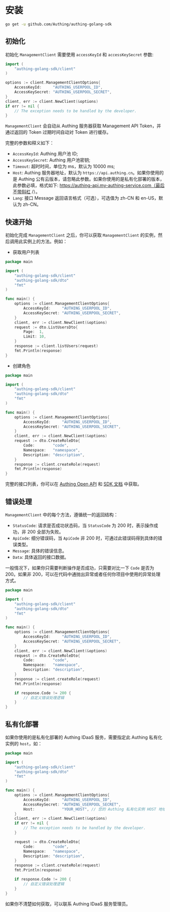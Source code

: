 # 安装

```bash
go get -u github.com/Authing/authing-golang-sdk
```

## 初始化

初始化 `ManagementClient` 需要使用 `accessKeyId` 和 `accessKeySecret` 参数:

```go
import (
    "authing-golang-sdk/client"
)

options := client.ManagementClientOptions{
    AccessKeyId:     "AUTHING_USERPOOL_ID",
    AccessKeySecret: "AUTHING_USERPOOL_SECRET",
}
client, err := client.NewClient(&options)
if err != nil {
    // The exception needs to be handled by the developer.
}

```

`ManagementClient` 会自动从 Authing 服务器获取 Management API Token，并通过返回的 Token 过期时间自动对 Token 进行缓存。

完整的参数和释义如下：

- `AccessKeyId`: Authing 用户池 ID;
- `AccessKeySecret`: Authing 用户池密钥;
- `Timeout`: 超时时间，单位为 ms，默认为 10000 ms;
- `Host`: Authing 服务器地址，默认为 `https://api.authing.cn`。如果你使用的是 Authing 公有云版本，请忽略此参数。如果你使用的是私有化部署的版本，此参数必填，格式如下: https://authing-api.my-authing-service.com（最后不带斜杠 /）。
- `Lang`: 接口 Message 返回语言格式（可选），可选值为 zh-CN 和 en-US，默认为 zh-CN。

## 快速开始

初始化完成 `ManagementClient` 之后，你可以获取 `ManagementClient` 的实例，然后调用此实例上的方法。例如：

- 获取用户列表

```go
package main

import (
	"authing-golang-sdk/client"
	"authing-golang-sdk/dto"
	"fmt"
)

func main() {
	options := client.ManagementClientOptions{
		AccessKeyId:     "AUTHING_USERPOOL_ID",
		AccessKeySecret: "AUTHING_USERPOOL_SECRET",
	}
	client, err := client.NewClient(&options)
	request := dto.ListUsersDto{
		Page:  1,
		Limit: 10,
	}
	response := client.listUsers(request)
	fmt.Println(response)
}
```

- 创建角色

```go
package main

import (
	"authing-golang-sdk/client"
	"authing-golang-sdk/dto"
	"fmt"
)

func main() {
	options := client.ManagementClientOptions{
		AccessKeyId:     "AUTHING_USERPOOL_ID",
		AccessKeySecret: "AUTHING_USERPOOL_SECRET",
	}
	client, err := client.NewClient(&options)
	request := dto.CreateRoleDto{
		Code:        "code",
		Namespace:   "namespace",
		Description: "description",
	}
	response := client.createRole(request)
	fmt.Println(response)
}
```

完整的接口列表，你可以在 [Authing Open API](https://api.authing.cn/openapi/) 和 [SDK 文档](https://authing-open-api.readme.io/reference/go) 中获取。

## 错误处理

`ManagementClient` 中的每个方法，遵循统一的返回结构：

- `StatusCode`: 请求是否成功状态码，当 `StatusCode` 为 200 时，表示操作成功，非 200 全部为失败。
- `ApiCode`: 细分错误码，当 `ApiCode` 非 200 时，可通过此错误码得到具体的错误类型。
- `Message`: 具体的错误信息。
- `Data`: 具体返回的接口数据。

一般情况下，如果你只需要判断操作是否成功，只需要对比一下 `Code` 是否为 200。如果非 200，可以在代码中通抛出异常或者任何你项目中使用的异常处理方式。

```go
package main

import (
	"authing-golang-sdk/client"
	"authing-golang-sdk/dto"
	"fmt"
)

func main() {
	options := client.ManagementClientOptions{
		AccessKeyId:     "AUTHING_USERPOOL_ID",
		AccessKeySecret: "AUTHING_USERPOOL_SECRET",
	}
	client, err := client.NewClient(&options)
	request := dto.CreateRoleDto{
		Code:        "code",
		Namespace:   "namespace",
		Description: "description",
	}
	response := client.createRole(request)
	fmt.Println(response)

	if response.Code != 200 {
		// 自定义错误处理逻辑
	}
}
```

## 私有化部署

如果你使用的是私有化部署的 Authing IDaaS 服务，需要指定此 Authing 私有化实例的 `host`，如：

```go
package main

import (
	"authing-golang-sdk/client"
	"authing-golang-sdk/dto"
	"fmt"
)

func main() {
	options := client.ManagementClientOptions{
		AccessKeyId:     "AUTHING_USERPOOL_ID",
		AccessKeySecret: "AUTHING_USERPOOL_SECRET",
		Host:            "YOUR_HOST", // 您的 Authing 私有化实例 HOST 地址，格式例如 https://core.authing.cn
	}
	client, err := client.NewClient(&options)
	if err != nil {
		// The exception needs to be handled by the developer.
	}

	request := dto.CreateRoleDto{
		Code:        "code",
		Namespace:   "namespace",
		Description: "description",
	}
	response := client.createRole(request)
	fmt.Println(response)

	if response.Code != 200 {
		// 自定义错误处理逻辑
	}
}
```

如果你不清楚如何获取，可以联系 Authing IDaaS 服务管理员。
